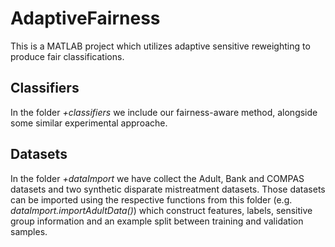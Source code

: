 # AdaptiveFairness
This is a MATLAB project which utilizes adaptive sensitive reweighting to produce fair classifications.

## Classifiers
In the folder *+classifiers* we include our fairness-aware method, alongside some similar experimental approache.

## Datasets
In the folder *+dataImport* we have collect the Adult, Bank and COMPAS datasets and two synthetic disparate mistreatment datasets.
Those datasets can be imported using the respective functions from this folder (e.g. *dataImport.importAdultData()*)
which construct features, labels, sensitive group information and an example split between training and validation samples.

